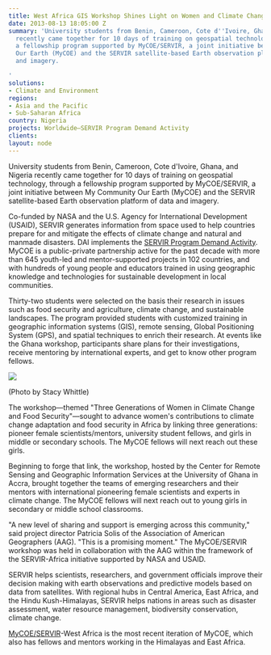 ```yaml
---
title: West Africa GIS Workshop Shines Light on Women and Climate Change
date: 2013-08-13 18:05:00 Z
summary: 'University students from Benin, Cameroon, Cote d''Ivoire, Ghana, and Nigeria
  recently came together for 10 days of training on geospatial technology, through
  a fellowship program supported by MyCOE/SERVIR, a joint initiative between My Community
  Our Earth (MyCOE) and the SERVIR satellite-based Earth observation platform of data
  and imagery.

'
solutions:
- Climate and Environment
regions:
- Asia and the Pacific
- Sub-Saharan Africa
country: Nigeria
projects: Worldwide—SERVIR Program Demand Activity
clients: 
layout: node
---
```


University students from Benin, Cameroon, Cote d'Ivoire, Ghana, and Nigeria recently came together for 10 days of training on geospatial technology, through a fellowship program supported by MyCOE/SERVIR, a joint initiative between My Community Our Earth (MyCOE) and the SERVIR satellite-based Earth observation platform of data and imagery.

Co-funded by NASA and the U.S. Agency for International Development (USAID), SERVIR generates information from space used to help countries prepare for and mitigate the effects of climate change and natural and manmade disasters. DAI implements the [SERVIR Program Demand Activity][1]. MyCOE is a public-private partnership active for the past decade with more than 645 youth-led and mentor-supported projects in 102 countries, and with hundreds of young people and educators trained in using geographic knowledge and technologies for sustainable development in local communities.

Thirty-two students were selected on the basis their research in issues such as food security and agriculture, climate change, and sustainable landscapes. The program provided students with customized training in geographic information systems (GIS), remote sensing, Global Positioning System (GPS), and spatial techniques to enrich their research. At events like the Ghana workshop, participants share plans for their investigations, receive mentoring by international experts, and get to know other program fellows.

![][2]

(Photo by Stacy Whittle)

The workshop—themed "Three Generations of Women in Climate Change and Food Security"—sought to advance women's contributions to climate change adaptation and food security in Africa by linking three generations: pioneer female scientists/mentors, university student fellows, and girls in middle or secondary schools. The MyCOE fellows will next reach out these girls.

Beginning to forge that link, the workshop, hosted by the Center for Remote Sensing and Geographic Information Services at the University of Ghana in Accra, brought together the teams of emerging researchers and their mentors with international pioneering female scientists and experts in climate change. The MyCOE fellows will next reach out to young girls in secondary or middle school classrooms.

"A new level of sharing and support is emerging across this community," said project director Patricia Solis of the Association of American Geographers (AAG). "This is a promising moment." The MyCOE/SERVIR workshop was held in collaboration with the AAG within the framework of the SERVIR-Africa initiative supported by NASA and USAID.

SERVIR helps scientists, researchers, and government officials improve their decision making with earth observations and predictive models based on data from satellites. With regional hubs in Central America, East Africa, and the Hindu Kush-Himalayas, SERVIR helps nations in areas such as disaster assessment, water resource management, biodiversity conservation, climate change.

[MyCOE/SERVIR][3]-West Africa is the most recent iteration of MyCOE, which also has fellows and mentors working in the Himalayas and East Africa.

[1]: /our-work/projects/worldwide-servir-program-demand-activity
[2]: https://assetify-dai.com/news/COE.jpg
[3]: https://sites.google.com/a/aag.org/mycoe-servirglobal/
